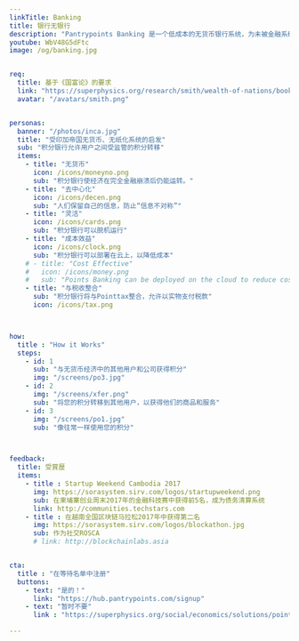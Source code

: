 ```yaml
---
linkTitle: Banking
title: 银行无银行
description: "Pantrypoints Banking 是一个低成本的无货币银行系统，为未被金融系统服务的人群提供服务"
youtube: WbV48G5dFtc
image: /og/banking.jpg


req:
  title: 基于《国富论》的要求
  link: "https://superphysics.org/research/smith/wealth-of-nations/book-2/chapter-3c"
  avatar: "/avatars/smith.png"


personas:
  banner: "/photos/inca.jpg" 
  title: "受印加帝国无货币、无纸化系统的启发"
  sub: "积分银行允许用户之间受监管的积分转移"
  items:
    - title: "无货币"
      icon: /icons/moneyno.png
      sub: "积分银行使经济在完全金融崩溃后仍能运转。"
    - title: "去中心化"
      icon: /icons/decen.png    
      sub: "人们保留自己的信息，防止“信息不对称”"
    - title: "灵活"
      icon: /icons/cards.png
      sub: "积分银行可以脱机运行"
    - title: "成本效益"
      icon: /icons/clock.png
      sub: "积分银行可以部署在云上，以降低成本"      
    # - title: "Cost Effective"
    #   icon: /icons/money.png
    #   sub: "Points Banking can be deployed on the cloud to reduce costs"
    - title: "与税收整合"
      sub: "积分银行将与Pointtax整合，允许以实物支付税款"
      icon: /icons/tax.png



how:
  title : "How it Works"  
  steps:
    - id: 1
      sub: "与无货币经济中的其他用户和公司获得积分"
      img: "/screens/po3.jpg"
    - id: 2 
      img: "/screens/xfer.png"
      sub: "将您的积分转移到其他用户，以获得他们的商品和服务"
    - id: 3
      img: "/screens/po1.jpg"
      sub: "像往常一样使用您的积分"



feedback:
  title: 受賞歴
  items:
    - title : Startup Weekend Cambodia 2017
      img: https://sorasystem.sirv.com/logos/startupweekend.png
      sub: 在柬埔寨创业周末2017年的金融科技赛中获得前5名，成为债务清算系统
      link: http://communities.techstars.com
    - title : 在越南全国区块链马拉松2017年中获得第二名
      img: https://sorasystem.sirv.com/logos/blockathon.jpg
      sub: 作为社交ROSCA
      # link: http://blockchainlabs.asia


cta:
  title : "在等待名单中注册"
  buttons:
    - text: "是的！"
      link: "https://hub.pantrypoints.com/signup"
    - text: "暂时不要"
      link : "https://superphysics.org/social/economics/solutions/points-banking"

---
```



